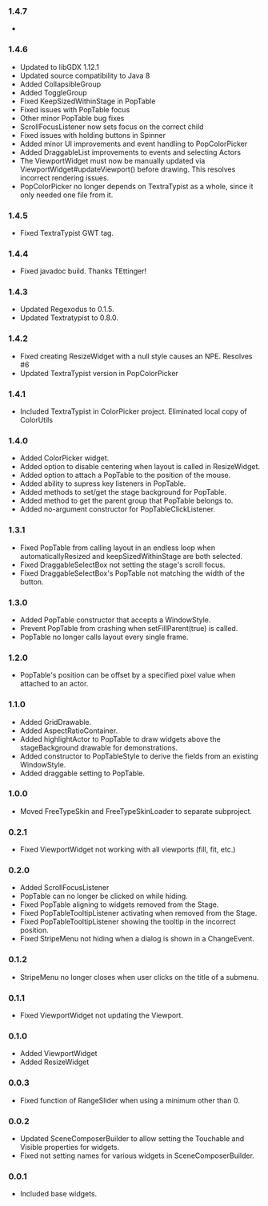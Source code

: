 ### 1.4.7
* 

### 1.4.6
* Updated to libGDX 1.12.1
* Updated source compatibility to Java 8
* Added CollapsibleGroup
* Added ToggleGroup
* Fixed KeepSizedWithinStage in PopTable
* Fixed issues with PopTable focus
* Other minor PopTable bug fixes
* ScrollFocusListener now sets focus on the correct child
* Fixed issues with holding buttons in Spinner
* Added minor UI improvements and event handling to PopColorPicker
* Added DraggableList improvements to events and selecting Actors
* The ViewportWidget must now be manually updated via ViewportWidget#updateViewport() before drawing. This resolves incorrect rendering issues.
* PopColorPicker no longer depends on TextraTypist as a whole, since it only needed one file from it.

### 1.4.5
* Fixed TextraTypist GWT tag.

### 1.4.4
* Fixed javadoc build. Thanks TEttinger!

### 1.4.3
* Updated Regexodus to 0.1.5.
* Updated Textratypist to 0.8.0.

### 1.4.2 
* Fixed creating ResizeWidget with a null style causes an NPE. Resolves #6
* Updated TextraTypist version in PopColorPicker

### 1.4.1
* Included TextraTypist in ColorPicker project. Eliminated local copy of ColorUtils

### 1.4.0
* Added ColorPicker widget.
* Added option to disable centering when layout is called in ResizeWidget.
* Added option to attach a PopTable to the position of the mouse.
* Added ability to supress key listeners in PopTable.
* Added methods to set/get the stage background for PopTable.
* Added method to get the parent group that PopTable belongs to.
* Added no-argument constructor for PopTableClickListener.

### 1.3.1
* Fixed PopTable from calling layout in an endless loop when automaticallyResized and keepSizedWithinStage are both selected.
* Fixed DraggableSelectBox not setting the stage's scroll focus. 
* Fixed DraggableSelectBox's PopTable not matching the width of the button.

### 1.3.0
* Added PopTable constructor that accepts a WindowStyle.
* Prevent PopTable from crashing when setFillParent(true) is called.
* PopTable no longer calls layout every single frame.

### 1.2.0
* PopTable's position can be offset by a specified pixel value when attached to an actor.

### 1.1.0
* Added GridDrawable.
* Added AspectRatioContainer.
* Added highlightActor to PopTable to draw widgets above the stageBackground drawable for demonstrations.
* Added constructor to PopTableStyle to derive the fields from an existing WindowStyle.
* Added draggable setting to PopTable.

### 1.0.0
* Moved FreeTypeSkin and FreeTypeSkinLoader to separate subproject.

### 0.2.1
* Fixed ViewportWidget not working with all viewports (fill, fit, etc.)

### 0.2.0
* Added ScrollFocusListener
* PopTable can no longer be clicked on while hiding.
* Fixed PopTable aligning to widgets removed from the Stage.
* Fixed PopTableTooltipListener activating when removed from the Stage.
* Fixed PopTableTooltipListener showing the tooltip in the incorrect position.
* Fixed StripeMenu not hiding when a dialog is shown in a ChangeEvent.

### 0.1.2
* StripeMenu no longer closes when user clicks on the title of a submenu.

### 0.1.1
* Fixed ViewportWidget not updating the Viewport.

### 0.1.0
* Added ViewportWidget
* Added ResizeWidget

### 0.0.3
* Fixed function of RangeSlider when using a minimum other than 0. 

### 0.0.2
* Updated SceneComposerBuilder to allow setting the Touchable and Visible properties for widgets.
* Fixed not setting names for various widgets in SceneComposerBuilder.

### 0.0.1
* Included base widgets.
